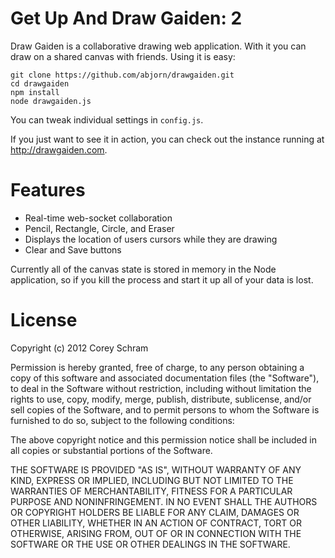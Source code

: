 # Get Up And Draw Gaiden: 2

Draw Gaiden is a collaborative drawing web application. With it you can draw on a shared canvas with friends. Using it is easy:

	git clone https://github.com/abjorn/drawgaiden.git
	cd drawgaiden
	npm install
	node drawgaiden.js

You can tweak individual settings in `config.js`.

If you just want to see it in action, you can check out the instance running at http://drawgaiden.com.

# Features

* Real-time web-socket collaboration
* Pencil, Rectangle, Circle, and Eraser
* Displays the location of users cursors while they are drawing
* Clear and Save buttons

Currently all of the canvas state is stored in memory in the Node application, so if you kill the process and start it up all of your data is lost.

# License

Copyright (c) 2012 Corey Schram

Permission is hereby granted, free of charge, to any person obtaining a copy of this software and associated documentation files (the "Software"), to deal in the Software without restriction, including without limitation the rights to use, copy, modify, merge, publish, distribute, sublicense, and/or sell copies of the Software, and to permit persons to whom the Software is furnished to do so, subject to the following conditions:

The above copyright notice and this permission notice shall be included in all copies or substantial portions of the Software.

THE SOFTWARE IS PROVIDED "AS IS", WITHOUT WARRANTY OF ANY KIND, EXPRESS OR IMPLIED, INCLUDING BUT NOT LIMITED TO THE WARRANTIES OF MERCHANTABILITY, FITNESS FOR A PARTICULAR PURPOSE AND NONINFRINGEMENT. IN NO EVENT SHALL THE AUTHORS OR COPYRIGHT HOLDERS BE LIABLE FOR ANY CLAIM, DAMAGES OR OTHER LIABILITY, WHETHER IN AN ACTION OF CONTRACT, TORT OR OTHERWISE, ARISING FROM, OUT OF OR IN CONNECTION WITH THE SOFTWARE OR THE USE OR OTHER DEALINGS IN THE SOFTWARE.
